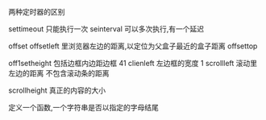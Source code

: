两种定时器的区别

settimeout
只能执行一次
seinterval
可以多次执行,有一个延迟

offset offsetleft  里浏览器左边的距离,以定位为父盒子最近的盒子距离
offsettop

off1setheight 包括边框内边距边框
41
clienleft 左边框的宽度
1
scrollleft 滚动里左边的距离 不包含滚动条的距离

scrollheight 真正的内容的大小

定义一个函数,一个字符串是否以指定的字母结尾


